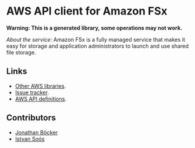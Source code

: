 # AWS API client for Amazon FSx

**Warning: This is a generated library, some operations may not work.**

*About the service:*
Amazon FSx is a fully managed service that makes it easy for storage and
application administrators to launch and use shared file storage.

## Links

- [Other AWS libraries](https://github.com/agilord/aws_client/tree/master/generated).
- [Issue tracker](https://github.com/agilord/aws_client/issues).
- [AWS API definitions](https://github.com/aws/aws-sdk-js/tree/master/apis).

## Contributors

- [Jonathan Böcker](https://github.com/Schwusch)
- [Istvan Soós](https://github.com/isoos)

